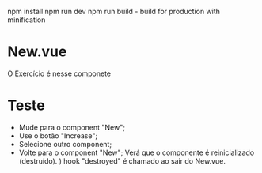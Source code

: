npm install
npm run dev
npm run build - build for production with minification


# New.vue
O Exercício é nesse componete

# Teste
- Mude para o component "New";
- Use o botão "Increase";
- Selecione outro component;
- Volte para o component "New";
Verá que o componente é reinicializado (destruído). ) hook "destroyed" é chamado ao sair do New.vue.